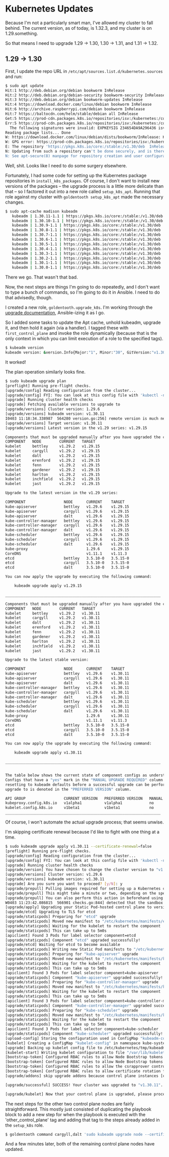 # Kubernetes Updates

Because I'm not a particularly smart man, I've allowed my cluster to fall behind. The current version, as of today, is 1.32.3, and my cluster is on 1.29.something.

So that means I need to upgrade 1.29 -> 1.30, 1.30 -> 1.31, and 1.31 -> 1.32.

## 1.29 -> 1.30

First, I update the repo URL in `/etc/apt/sources.list.d/kubernetes.sources` and run:

```bash
$ sudo apt update
Hit:1 http://deb.debian.org/debian bookworm InRelease
Hit:2 http://deb.debian.org/debian-security bookworm-security InRelease
Hit:3 http://deb.debian.org/debian bookworm-updates InRelease
Hit:4 https://download.docker.com/linux/debian bookworm InRelease
Hit:6 http://archive.raspberrypi.com/debian bookworm InRelease
Hit:7 https://baltocdn.com/helm/stable/debian all InRelease
Get:5 https://prod-cdn.packages.k8s.io/repositories/isv:/kubernetes:/core:/stable:/v1.30/deb  InRelease [1,189 B]
Err:5 https://prod-cdn.packages.k8s.io/repositories/isv:/kubernetes:/core:/stable:/v1.30/deb  InRelease
  The following signatures were invalid: EXPKEYSIG 234654DA9A296436 isv:kubernetes OBS Project <isv:kubernetes@build.opensuse.org>
Reading package lists... Done
W: https://download.docker.com/linux/debian/dists/bookworm/InRelease: Key is stored in legacy trusted.gpg keyring (/etc/apt/trusted.gpg), see the DEPRECATION section in apt-key(8) for details.
W: GPG error: https://prod-cdn.packages.k8s.io/repositories/isv:/kubernetes:/core:/stable:/v1.30/deb  InRelease: The following signatures were invalid: EXPKEYSIG 234654DA9A296436 isv:kubernetes OBS Project <isv:kubernetes@build.opensuse.org>
E: The repository 'https://pkgs.k8s.io/core:/stable:/v1.30/deb  InRelease' is not signed.
N: Updating from such a repository can't be done securely, and is therefore disabled by default.
N: See apt-secure(8) manpage for repository creation and user configuration details.
```

Well, shit. Looks like I need to do some surgery elsewhere.

Fortunately, I had some code for setting up the Kubernetes package repositories in `install_k8s_packages`. Of course, I don't want to install new versions of the packages – the upgrade process is a little more delicate than that – so I factored it out into a new role called `setup_k8s_apt`. Running that role against my cluster with `goldentooth setup_k8s_apt` made the necessary changes.

```bash
$ sudo apt-cache madison kubeadm
   kubeadm | 1.30.11-1.1 | https://pkgs.k8s.io/core:/stable:/v1.30/deb  Packages
   kubeadm | 1.30.10-1.1 | https://pkgs.k8s.io/core:/stable:/v1.30/deb  Packages
   kubeadm | 1.30.9-1.1 | https://pkgs.k8s.io/core:/stable:/v1.30/deb  Packages
   kubeadm | 1.30.8-1.1 | https://pkgs.k8s.io/core:/stable:/v1.30/deb  Packages
   kubeadm | 1.30.7-1.1 | https://pkgs.k8s.io/core:/stable:/v1.30/deb  Packages
   kubeadm | 1.30.6-1.1 | https://pkgs.k8s.io/core:/stable:/v1.30/deb  Packages
   kubeadm | 1.30.5-1.1 | https://pkgs.k8s.io/core:/stable:/v1.30/deb  Packages
   kubeadm | 1.30.4-1.1 | https://pkgs.k8s.io/core:/stable:/v1.30/deb  Packages
   kubeadm | 1.30.3-1.1 | https://pkgs.k8s.io/core:/stable:/v1.30/deb  Packages
   kubeadm | 1.30.2-1.1 | https://pkgs.k8s.io/core:/stable:/v1.30/deb  Packages
   kubeadm | 1.30.1-1.1 | https://pkgs.k8s.io/core:/stable:/v1.30/deb  Packages
   kubeadm | 1.30.0-1.1 | https://pkgs.k8s.io/core:/stable:/v1.30/deb  Packages
```

There we go. That wasn't that bad.

Now, the next steps are things I'm going to do repeatedly, and I don't want to type a bunch of commands, so I'm going to do it in Ansible. I need to do that advisedly, though.

I created a new role, `goldentooth.upgrade_k8s`. I'm working through the [upgrade documentation](https://v1-30.docs.kubernetes.io/docs/tasks/administer-cluster/kubeadm/kubeadm-upgrade/), Ansible-izing it as I go.

So I added some tasks to update the Apt cache, unhold kubeadm, upgrade it, and then hold it again (via a handler). I tagged these with `first_control_plane` and invoke the role dynamically (because that is the only context in which you can limit execution of a role to the specified tags).

```bash
$ kubeadm version
kubeadm version: &version.Info{Major:"1", Minor:"30", GitVersion:"v1.30.11", GitCommit:"6a074997c960757de911780f250ecd9931917366", GitTreeState:"clean", BuildDate:"2025-03-11T19:56:25Z", GoVersion:"go1.23.6", Compiler:"gc", Platform:"linux/arm64"}
```

It worked!

The plan operation similarly looks fine.

```bash
$ sudo kubeadm upgrade plan
[preflight] Running pre-flight checks.
[upgrade/config] Reading configuration from the cluster...
[upgrade/config] FYI: You can look at this config file with 'kubectl -n kube-system get cm kubeadm-config -o yaml'
[upgrade] Running cluster health checks
[upgrade] Fetching available versions to upgrade to
[upgrade/versions] Cluster version: 1.29.6
[upgrade/versions] kubeadm version: v1.30.11
I0403 11:18:34.338987  564280 version.go:256] remote version is much newer: v1.32.3; falling back to: stable-1.30
[upgrade/versions] Target version: v1.30.11
[upgrade/versions] Latest version in the v1.29 series: v1.29.15

Components that must be upgraded manually after you have upgraded the control plane with 'kubeadm upgrade apply':
COMPONENT   NODE        CURRENT   TARGET
kubelet     bettley     v1.29.2   v1.29.15
kubelet     cargyll     v1.29.2   v1.29.15
kubelet     dalt        v1.29.2   v1.29.15
kubelet     erenford    v1.29.2   v1.29.15
kubelet     fenn        v1.29.2   v1.29.15
kubelet     gardener    v1.29.2   v1.29.15
kubelet     harlton     v1.29.2   v1.29.15
kubelet     inchfield   v1.29.2   v1.29.15
kubelet     jast        v1.29.2   v1.29.15

Upgrade to the latest version in the v1.29 series:

COMPONENT                 NODE      CURRENT    TARGET
kube-apiserver            bettley   v1.29.6    v1.29.15
kube-apiserver            cargyll   v1.29.6    v1.29.15
kube-apiserver            dalt      v1.29.6    v1.29.15
kube-controller-manager   bettley   v1.29.6    v1.29.15
kube-controller-manager   cargyll   v1.29.6    v1.29.15
kube-controller-manager   dalt      v1.29.6    v1.29.15
kube-scheduler            bettley   v1.29.6    v1.29.15
kube-scheduler            cargyll   v1.29.6    v1.29.15
kube-scheduler            dalt      v1.29.6    v1.29.15
kube-proxy                          1.29.6     v1.29.15
CoreDNS                             v1.11.1    v1.11.3
etcd                      bettley   3.5.10-0   3.5.15-0
etcd                      cargyll   3.5.10-0   3.5.15-0
etcd                      dalt      3.5.10-0   3.5.15-0

You can now apply the upgrade by executing the following command:

	kubeadm upgrade apply v1.29.15

_____________________________________________________________________

Components that must be upgraded manually after you have upgraded the control plane with 'kubeadm upgrade apply':
COMPONENT   NODE        CURRENT   TARGET
kubelet     bettley     v1.29.2   v1.30.11
kubelet     cargyll     v1.29.2   v1.30.11
kubelet     dalt        v1.29.2   v1.30.11
kubelet     erenford    v1.29.2   v1.30.11
kubelet     fenn        v1.29.2   v1.30.11
kubelet     gardener    v1.29.2   v1.30.11
kubelet     harlton     v1.29.2   v1.30.11
kubelet     inchfield   v1.29.2   v1.30.11
kubelet     jast        v1.29.2   v1.30.11

Upgrade to the latest stable version:

COMPONENT                 NODE      CURRENT    TARGET
kube-apiserver            bettley   v1.29.6    v1.30.11
kube-apiserver            cargyll   v1.29.6    v1.30.11
kube-apiserver            dalt      v1.29.6    v1.30.11
kube-controller-manager   bettley   v1.29.6    v1.30.11
kube-controller-manager   cargyll   v1.29.6    v1.30.11
kube-controller-manager   dalt      v1.29.6    v1.30.11
kube-scheduler            bettley   v1.29.6    v1.30.11
kube-scheduler            cargyll   v1.29.6    v1.30.11
kube-scheduler            dalt      v1.29.6    v1.30.11
kube-proxy                          1.29.6     v1.30.11
CoreDNS                             v1.11.1    v1.11.3
etcd                      bettley   3.5.10-0   3.5.15-0
etcd                      cargyll   3.5.10-0   3.5.15-0
etcd                      dalt      3.5.10-0   3.5.15-0

You can now apply the upgrade by executing the following command:

	kubeadm upgrade apply v1.30.11

_____________________________________________________________________


The table below shows the current state of component configs as understood by this version of kubeadm.
Configs that have a "yes" mark in the "MANUAL UPGRADE REQUIRED" column require manual config upgrade or
resetting to kubeadm defaults before a successful upgrade can be performed. The version to manually
upgrade to is denoted in the "PREFERRED VERSION" column.

API GROUP                 CURRENT VERSION   PREFERRED VERSION   MANUAL UPGRADE REQUIRED
kubeproxy.config.k8s.io   v1alpha1          v1alpha1            no
kubelet.config.k8s.io     v1beta1           v1beta1             no
_____________________________________________________________________
```

Of course, I won't automate the actual upgrade process; that seems unwise.

I'm skipping certificate renewal because I'd like to fight with one thing at a time.

```bash
$ sudo kubeadm upgrade apply v1.30.11 --certificate-renewal=false
[preflight] Running pre-flight checks.
[upgrade/config] Reading configuration from the cluster...
[upgrade/config] FYI: You can look at this config file with 'kubectl -n kube-system get cm kubeadm-config -o yaml'
[upgrade] Running cluster health checks
[upgrade/version] You have chosen to change the cluster version to "v1.30.11"
[upgrade/versions] Cluster version: v1.29.6
[upgrade/versions] kubeadm version: v1.30.11
[upgrade] Are you sure you want to proceed? [y/N]: y
[upgrade/prepull] Pulling images required for setting up a Kubernetes cluster
[upgrade/prepull] This might take a minute or two, depending on the speed of your internet connection
[upgrade/prepull] You can also perform this action in beforehand using 'kubeadm config images pull'
W0403 11:23:42.086815  566901 checks.go:844] detected that the sandbox image "registry.k8s.io/pause:3.8" of the container runtime is inconsistent with that used by kubeadm.It is recommended to use "registry.k8s.io/pause:3.9" as the CRI sandbox image.
[upgrade/apply] Upgrading your Static Pod-hosted control plane to version "v1.30.11" (timeout: 5m0s)...
[upgrade/etcd] Upgrading to TLS for etcd
[upgrade/staticpods] Preparing for "etcd" upgrade
[upgrade/staticpods] Moved new manifest to "/etc/kubernetes/manifests/etcd.yaml" and backed up old manifest to "/etc/kubernetes/tmp/kubeadm-backup-manifests-2025-04-03-11-25-50/etcd.yaml"
[upgrade/staticpods] Waiting for the kubelet to restart the component
[upgrade/staticpods] This can take up to 5m0s
[apiclient] Found 3 Pods for label selector component=etcd
[upgrade/staticpods] Component "etcd" upgraded successfully!
[upgrade/etcd] Waiting for etcd to become available
[upgrade/staticpods] Writing new Static Pod manifests to "/etc/kubernetes/tmp/kubeadm-upgraded-manifests1796562509"
[upgrade/staticpods] Preparing for "kube-apiserver" upgrade
[upgrade/staticpods] Moved new manifest to "/etc/kubernetes/manifests/kube-apiserver.yaml" and backed up old manifest to "/etc/kubernetes/tmp/kubeadm-backup-manifests-2025-04-03-11-25-50/kube-apiserver.yaml"
[upgrade/staticpods] Waiting for the kubelet to restart the component
[upgrade/staticpods] This can take up to 5m0s
[apiclient] Found 3 Pods for label selector component=kube-apiserver
[upgrade/staticpods] Component "kube-apiserver" upgraded successfully!
[upgrade/staticpods] Preparing for "kube-controller-manager" upgrade
[upgrade/staticpods] Moved new manifest to "/etc/kubernetes/manifests/kube-controller-manager.yaml" and backed up old manifest to "/etc/kubernetes/tmp/kubeadm-backup-manifests-2025-04-03-11-25-50/kube-controller-manager.yaml"
[upgrade/staticpods] Waiting for the kubelet to restart the component
[upgrade/staticpods] This can take up to 5m0s
[apiclient] Found 3 Pods for label selector component=kube-controller-manager
[upgrade/staticpods] Component "kube-controller-manager" upgraded successfully!
[upgrade/staticpods] Preparing for "kube-scheduler" upgrade
[upgrade/staticpods] Moved new manifest to "/etc/kubernetes/manifests/kube-scheduler.yaml" and backed up old manifest to "/etc/kubernetes/tmp/kubeadm-backup-manifests-2025-04-03-11-25-50/kube-scheduler.yaml"
[upgrade/staticpods] Waiting for the kubelet to restart the component
[upgrade/staticpods] This can take up to 5m0s
[apiclient] Found 3 Pods for label selector component=kube-scheduler
[upgrade/staticpods] Component "kube-scheduler" upgraded successfully!
[upload-config] Storing the configuration used in ConfigMap "kubeadm-config" in the "kube-system" Namespace
[kubelet] Creating a ConfigMap "kubelet-config" in namespace kube-system with the configuration for the kubelets in the cluster
[upgrade] Backing up kubelet config file to /etc/kubernetes/tmp/kubeadm-kubelet-config2173844632/config.yaml
[kubelet-start] Writing kubelet configuration to file "/var/lib/kubelet/config.yaml"
[bootstrap-token] Configured RBAC rules to allow Node Bootstrap tokens to get nodes
[bootstrap-token] Configured RBAC rules to allow Node Bootstrap tokens to post CSRs in order for nodes to get long term certificate credentials
[bootstrap-token] Configured RBAC rules to allow the csrapprover controller automatically approve CSRs from a Node Bootstrap Token
[bootstrap-token] Configured RBAC rules to allow certificate rotation for all node client certificates in the cluster
[upgrade/addons] skip upgrade addons because control plane instances [cargyll dalt] have not been upgraded

[upgrade/successful] SUCCESS! Your cluster was upgraded to "v1.30.11". Enjoy!

[upgrade/kubelet] Now that your control plane is upgraded, please proceed with upgrading your kubelets if you haven't already done so.
```

The next steps for the other two control plane nodes are fairly straightforward. This mostly just consisted of duplicating the playbook block to add a new step for when the playbook is executed with the 'other_control_plane' tag and adding that tag to the steps already added in the `setup_k8s` role.

```bash
$ goldentooth command cargyll,dalt 'sudo kubeadm upgrade node --certificate-renewal=false'
```

And a few minutes later, both of the remaining control plane nodes have updated.

